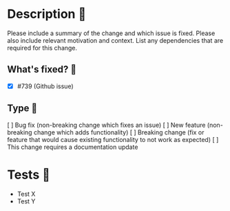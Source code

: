 # Description 📣

Please include a summary of the change and which issue is fixed. Please also include relevant motivation and context. List any dependencies that are required for this change.

## What's fixed? 🐛

- [x] #739 (Github issue)

## Type 🎨

[ ] Bug fix (non-breaking change which fixes an issue)
[ ] New feature (non-breaking change which adds functionality)
[ ] Breaking change (fix or feature that would cause existing functionality to not work as expected)
[ ] This change requires a documentation update

# Tests 🧪

- Test X
- Test Y


